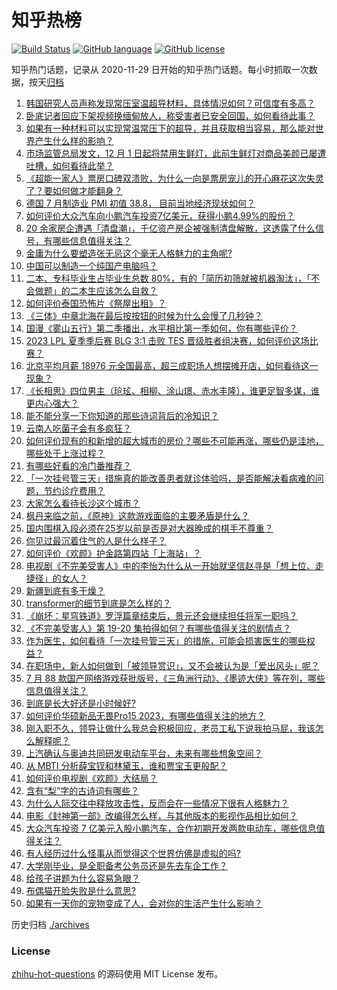 # 知乎热榜
[![Build Status](https://github.com/ToWeLong/zhihu-hot-questions/workflows/CI/badge.svg)](https://github.com/ToWeLong/zhihu-hot-questions/actions)
[![GitHub language](https://img.shields.io/badge/language-golang-orange.svg)](https://golang.org/)
[![GitHub license](https://img.shields.io/github/license/ToWeLong/zhihu-hot-questions)](https://github.com/ToWeLong/zhihu-hot-questions/blob/main/LICENSE)

知乎热门话题，记录从 2020-11-29 日开始的知乎热门话题。每小时抓取一次数据，按天[归档](./archives)

<!-- BEGIN -->

1. [韩国研究人员声称发现常压室温超导材料，具体情况如何？可信度有多高？](https://www.zhihu.com/question/613850973)
1. [卧底记者回应下架视频换缅甸放人，称受害者已安全回国，如何看待此事？](https://www.zhihu.com/question/613591471)
1. [如果有一种材料可以实现常温常压下的超导，并且获取相当容易，那么能对世界产生什么样的影响？](https://www.zhihu.com/question/614077790)
1. [市场监管总局发文，12 月 1 日起将禁用生鲜灯，此前生鲜灯对商品美颜已屡遭吐槽，如何看待此举？](https://www.zhihu.com/question/614055600)
1. [《超能一家人》票房口碑双溃败，为什么一向是票房宠儿的开心麻花这次失灵了？要如何做才能翻身？](https://www.zhihu.com/question/614043432)
1. [德国 7 月制造业 PMI 初值 38.8， 目前当地经济现状如何？](https://www.zhihu.com/question/613704607)
1. [如何评价大众汽车向小鹏汽车投资7亿美元，获得小鹏4.99%的股份？](https://www.zhihu.com/question/614158517)
1. [20 余家房企遭遇「清盘潮」，千亿资产房企被强制清盘解散，这透露了什么信号，有哪些信息值得关注？](https://www.zhihu.com/question/614072198)
1. [金庸为什么要塑造张无忌这个毫无人格魅力的主角呢?](https://www.zhihu.com/question/613987325)
1. [中国可以制造一个纯国产电脑吗？](https://www.zhihu.com/question/384887124)
1. [二本、专科毕业生占毕业生总数 80%，有的「简历初筛就被机器淘汰」，「不会做题」的二本生应该怎么自救？](https://www.zhihu.com/question/614066970)
1. [如何评价泰国恐怖片《祭屋出租》？](https://www.zhihu.com/question/597833794)
1. [《三体》中章北海在最后按按钮的时候为什么会慢了几秒钟？](https://www.zhihu.com/question/24084725)
1. [国漫《雾山五行》第二季播出，水平相比第一季如何，你有哪些评价？](https://www.zhihu.com/question/614073166)
1. [2023 LPL 夏季季后赛 BLG 3:1 击败 TES 晋级胜者组决赛，如何评价这场比赛？](https://www.zhihu.com/question/614088124)
1. [北京平均月薪 18976 元全国最高，超三成职场人想摆摊开店，如何看待这一现象？](https://www.zhihu.com/question/613867853)
1. [《长相思》四位男主（玱玹、相柳、涂山璟、赤水丰隆），谁更足智多谋，谁更内心强大？](https://www.zhihu.com/question/554776610)
1. [能不能分享一下你知道的那些诗词背后的冷知识？](https://www.zhihu.com/question/592384527)
1. [云南人吃菌子会有多疯狂？](https://www.zhihu.com/question/347172987)
1. [如何评价现有的和新增的超大城市的房价？哪些不可能再涨，哪些仍是洼地，哪些处于上涨过程？](https://www.zhihu.com/question/614050550)
1. [有哪些好看的冷门番推荐？](https://www.zhihu.com/question/613278197)
1. [「一次挂号管三天」措施真的能改善患者就诊体验吗，是否能解决看病难的问题，节约诊疗费用？](https://www.zhihu.com/question/613963201)
1. [大家怎么看待长沙这个城市？](https://www.zhihu.com/question/298621710)
1. [枫丹来临之前，《原神》这款游戏面临的主要矛盾是什么？](https://www.zhihu.com/question/608248960)
1. [国内围棋入段必须在25岁以前是否是对大器晚成的棋手不尊重？](https://www.zhihu.com/question/56096543)
1. [你见过最沉着住气的人是什么样子？](https://www.zhihu.com/question/63036854)
1. [如何评价《欢颜》护金路第四站「上海站」？](https://www.zhihu.com/question/613458394)
1. [电视剧《不完美受害人》中的李怡为什么从一开始就坚信赵寻是「想上位、走捷径」的女人？](https://www.zhihu.com/question/613060857)
1. [新疆到底有多干燥？](https://www.zhihu.com/question/288783218)
1. [transformer的细节到底是怎么样的？](https://www.zhihu.com/question/362131975)
1. [《崩坏：星穹铁道》罗浮篇章结束后，景元还会继续担任将军一职吗？](https://www.zhihu.com/question/613594200)
1. [《不完美受害人》第 19-20 集拍得如何？有哪些值得关注的剧情点？](https://www.zhihu.com/question/614122897)
1. [作为医生，如何看待「一次挂号管三天」的措施，可能会损害医生的哪些权益？](https://www.zhihu.com/question/613963786)
1. [在职场中，新人如何做到「被领导赏识」，又不会被认为是「爱出风头」呢？](https://www.zhihu.com/question/612078661)
1. [7 月 88 款国产网络游戏获批版号，《三角洲行动》、《墨迹大侠》等在列，哪些信息值得关注？](https://www.zhihu.com/question/614067231)
1. [到底是长大好还是小时候好?](https://www.zhihu.com/question/607372176)
1. [如何评价华硕新品无畏Pro15 2023，有哪些值得关注的地方？](https://www.zhihu.com/question/614034079)
1. [刚入职不久，领导让做什么我总会积极回应，老员工私下说我拍马屁，我该怎么解释呢？](https://www.zhihu.com/question/612078654)
1. [上汽确认与奥迪共同研发电动车平台，未来有哪些想象空间？](https://www.zhihu.com/question/613166524)
1. [从 MBTI 分析薛宝钗和林黛玉，谁和贾宝玉更般配？](https://www.zhihu.com/question/613331359)
1. [如何评价电视剧《欢颜》大结局？](https://www.zhihu.com/question/614103316)
1. [含有“梨”字的古诗词有哪些？](https://www.zhihu.com/question/614046854)
1. [为什么人际交往中释放攻击性，反而会在一些情况下很有人格魅力？](https://www.zhihu.com/question/533622671)
1. [电影《封神第一部》改编得怎么样，与其他版本的影视作品相比如何？](https://www.zhihu.com/question/612910826)
1. [大众汽车投资 7 亿美元入股小鹏汽车，合作初期开发两款电动车，哪些信息值得关注？](https://www.zhihu.com/question/614154437)
1. [有人经历过什么怪事从而觉得这个世界仿佛是虚拟的吗?](https://www.zhihu.com/question/593489074)
1. [大学刚毕业，是全职备考公务员还是先去车企工作？](https://www.zhihu.com/question/612509293)
1. [给孩子讲题为什么容易急眼？](https://www.zhihu.com/question/500133316)
1. [布偶猫开脸失败是什么意思?](https://www.zhihu.com/question/401002166)
1. [如果有一天你的宠物变成了人，会对你的生活产生什么影响？](https://www.zhihu.com/question/613204157)

<!-- END -->

历史归档 [./archives](./archives)


### License
[zhihu-hot-questions](https://github.com/towelong/zhihu-hot-questions) 的源码使用 MIT License 发布。